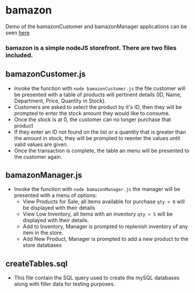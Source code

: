 # bamazon

Demo of the bamazonCustomer and bamazonManager applications can be seen [here](https://github.com/alfonsodlopez/bamazon/blob/master/demo.mp4?raw=true)

### bamazon is a simple nodeJS storefront. There are two files included. 

## bamazonCustomer.js
* Invoke the function with `node bamazonCustomer.js` the file customer will be presented with a table of products will pertinent details (ID, Name, Department, Price, Quantity in Stock). 
* Customers are asked to select the product by it's ID, then they will be prompted to enter the stock amount they would like to consume. 
* Once the stock is at 0, the customer can no longer purchase that product
* If they enter an ID not found on the list or a quantity that is greater than the amount in stock, they will be prompted to reenter the values until valid values are given.
* Once the transaction is complete, the table an menu will be presented to the customer again.

## bamazonManager.js
* Invoke the function with `node bamazonManager.js` the manager will be presented with a menu of options:
  * View Products for Sale, all items available for purchase `qty > 0` will be displayed with their details
  * View Low Inventory, all items with an inventory `qty < 5` will be displayed with their details.
  * Add to Inventory, Manager is prompted to replenish inventory of any item in the store.
  * Add New Product, Manager is prompted to add a new product to the store databases
  
  
## createTables.sql
* This file contain the SQL query used to create the mySQL databases along with filler data for testing purposes.


